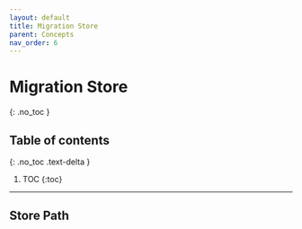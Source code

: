```yaml
---
layout: default
title: Migration Store
parent: Concepts
nav_order: 6
---
```


# Migration Store
{: .no_toc }

## Table of contents
{: .no_toc .text-delta }

1. TOC
{:toc}
----

## Store Path

